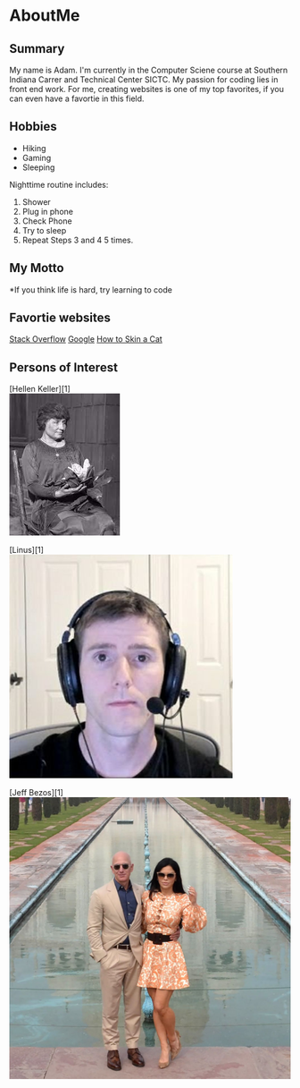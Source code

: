 # AboutMe


## Summary

My name is Adam. I'm currently in the Computer Sciene course at Southern Indiana Carrer and Technical Center SICTC. My passion for coding lies in front end work. For me, creating websites is one of my top favorites, if you can even have a favortie in this field. 

## Hobbies
- Hiking
- Gaming
- Sleeping

Nighttime routine includes:

1. Shower
2. Plug in phone
3. Check Phone
4. Try to sleep
5. Repeat Steps 3 and 4 5 times.

## My Motto
*If you think life is hard, try learning to code

## Favortie websites
[Stack Overflow](https://stackoverflow.com/)
[Google](https://www.google.com/)
[How to Skin a Cat](https://www.nytimes.com/2015/12/06/magazine/how-to-skin-a-cat.html#:~:text=''Always%20use%20a%20sharp%20blade,that%20make%20its%20death%20inescapable.)

## Persons of Interest
[Hellen Keller][1]<br>
<img src="https://github.com/Horstman2004/AboutMe/blob/a533b570e43f03648d3a23dfa9c9c7573eade1a6/hellen.jpg">

[Linus][1]<br>
<img src="https://github.com/Horstman2004/AboutMe/blob/a533b570e43f03648d3a23dfa9c9c7573eade1a6/linus.jpg">

[Jeff Bezos][1]<br>
<img src="https://github.com/Horstman2004/AboutMe/blob/a533b570e43f03648d3a23dfa9c9c7573eade1a6/jeff.jpg">

